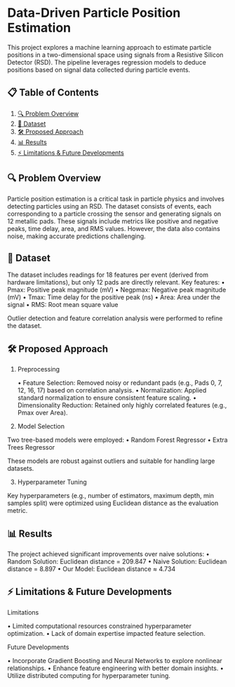 # Data-Driven Particle Position Estimation

This project explores a machine learning approach to estimate particle positions in a two-dimensional space using signals from a Resistive Silicon Detector (RSD). The pipeline leverages regression models to deduce positions based on signal data collected during particle events.

## 📋 Table of Contents

1. [🔍 Problem Overview](#problem-overview)  
2. [📂 Dataset](#dataset)  
3. [🛠️ Proposed Approach](#proposed-approach)  
4. [📊 Results](#results)  
5. [⚡ Limitations & Future Developments](#limitations--future-developments)

## 🔍 Problem Overview
 
Particle position estimation is a critical task in particle physics and involves detecting particles using an RSD. The dataset consists of events, each corresponding to a particle crossing the sensor and generating signals on 12 metallic pads. These signals include metrics like positive and negative peaks, time delay, area, and RMS values. However, the data also contains noise, making accurate predictions challenging.

## 📂 Dataset

The dataset includes readings for 18 features per event (derived from hardware limitations), but only 12 pads are directly relevant. Key features:
	•	Pmax: Positive peak magnitude (mV)
	•	Negpmax: Negative peak magnitude (mV)
	•	Tmax: Time delay for the positive peak (ns)
	•	Area: Area under the signal
	•	RMS: Root mean square value

Outlier detection and feature correlation analysis were performed to refine the dataset.

## 🛠️ Proposed Approach

1. Preprocessing

	•	Feature Selection: Removed noisy or redundant pads (e.g., Pads 0, 7, 12, 16, 17) based on correlation analysis.
	•	Normalization: Applied standard normalization to ensure consistent feature scaling.
	•	Dimensionality Reduction: Retained only highly correlated features (e.g., Pmax over Area).

2. Model Selection

Two tree-based models were employed:
	•	Random Forest Regressor
	•	Extra Trees Regressor

These models are robust against outliers and suitable for handling large datasets.

3. Hyperparameter Tuning

Key hyperparameters (e.g., number of estimators, maximum depth, min samples split) were optimized using Euclidean distance as the evaluation metric.

## 📊 Results

The project achieved significant improvements over naive solutions:
	•	Random Solution: Euclidean distance = 209.847
	•	Naive Solution: Euclidean distance = 8.897
	•	Our Model: Euclidean distance ≈ 4.734

## ⚡ Limitations & Future Developments

Limitations

•	Limited computational resources constrained hyperparameter optimization.
•	Lack of domain expertise impacted feature selection.

Future Developments

•	Incorporate Gradient Boosting and Neural Networks to explore nonlinear relationships.
•	Enhance feature engineering with better domain insights.
•	Utilize distributed computing for hyperparameter tuning.

